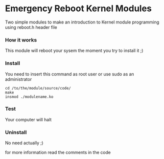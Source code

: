 # Emergency Reboot Kernel Modules

Two simple modules to make an introduction to Kernel module programming using reboot.h header file


### How it works
This module will reboot your sysem the moment you try to install it ;)


### Install
You need to insert this command as root user or use sudo as an administrator
```
cd /to/the/module/source/code/
make
insmod ./modulename.ko
```

### Test
Your computer will halt


### Uninstall
No need actually ;)

for more information read the comments in the code
